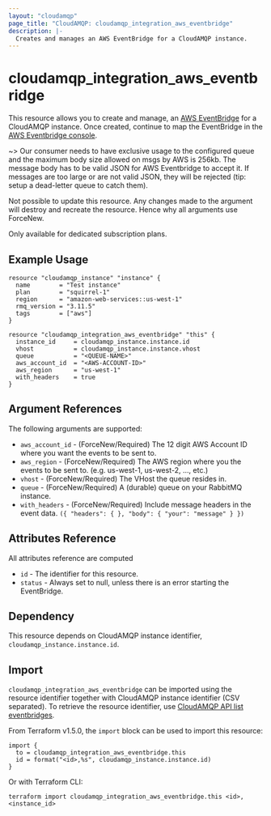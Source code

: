 ```yaml
---
layout: "cloudamqp"
page_title: "CloudAMQP: cloudamqp_integration_aws_eventbridge"
description: |-
  Creates and manages an AWS EventBridge for a CloudAMQP instance.
---
```


# cloudamqp_integration_aws_eventbridge

This resource allows you to create and manage, an [AWS EventBridge] for a CloudAMQP instance. Once
created, continue to map the EventBridge in the [AWS Eventbridge console].

~>  Our consumer needs to have exclusive usage to the configured queue and the maximum body size
allowed on msgs by AWS is 256kb. The message body has to be valid JSON for AWS Eventbridge to accept
it. If messages are too large or are not valid JSON, they will be rejected (tip: setup a dead-letter
queue to catch them).

Not possible to update this resource. Any changes made to the argument will destroy and recreate the
resource. Hence why all arguments use ForceNew.

Only available for dedicated subscription plans.

## Example Usage

```hcl
resource "cloudamqp_instance" "instance" {
  name        = "Test instance"
  plan        = "squirrel-1"
  region      = "amazon-web-services::us-west-1"
  rmq_version = "3.11.5"
  tags        = ["aws"]
}

resource "cloudamqp_integration_aws_eventbridge" "this" {
  instance_id     = cloudamqp_instance.instance.id
  vhost           = cloudamqp_instance.instance.vhost
  queue           = "<QUEUE-NAME>"
  aws_account_id  = "<AWS-ACCOUNT-ID>"
  aws_region      = "us-west-1"
  with_headers    = true
}
```

## Argument References

The following arguments are supported:

* `aws_account_id`  - (ForceNew/Required) The 12 digit AWS Account ID where you want the events to
                      be sent to.
* `aws_region`      - (ForceNew/Required) The AWS region where you the events to be sent to.
                      (e.g. us-west-1, us-west-2, ..., etc.)
* `vhost`           - (ForceNew/Required) The VHost the queue resides in.
* `queue`           - (ForceNew/Required) A (durable) queue on your RabbitMQ instance.
* `with_headers`    - (ForceNew/Required) Include message headers in the event data.
                      `({ "headers": { }, "body": { "your": "message" } })`

## Attributes Reference

All attributes reference are computed

* `id`      - The identifier for this resource.
* `status`  - Always set to null, unless there is an error starting the EventBridge.

## Dependency

This resource depends on CloudAMQP instance identifier, `cloudamqp_instance.instance.id`.

## Import

`cloudamqp_integration_aws_eventbridge` can be imported using the resource identifier together with
CloudAMQP instance identifier (CSV separated). To retrieve the resource identifier, use
[CloudAMQP API list eventbridges].

From Terraform v1.5.0, the `import` block can be used to import this resource:

```hcl
import {
  to = cloudamqp_integration_aws_eventbridge.this
  id = format("<id>,%s", cloudamqp_instance.instance.id)
}
```

Or with Terraform CLI:

`terraform import cloudamqp_integration_aws_eventbridge.this <id>,<instance_id>`

[AWS EventBridge]: https://aws.amazon.com/eventbridge
[AWS Eventbridge console]: https://console.aws.amazon.com/events/home
[CloudAMQP API list eventbridges]: https://docs.cloudamqp.com/cloudamqp_api.html#list-eventbridges
